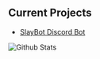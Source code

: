 ## Current Projects

- [SlayBot Discord Bot](https://slaybot.xyz)

![Github Stats](https://github-readme-stats-six-jet.vercel.app/api?username=ghostslayer&count_private=true&show_icons=true&theme=dracula)
